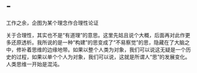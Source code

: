 # -
工作之余，企图为某个理念作合理性论证

关于合理性，其实也不是“有道理”的意思。这里先姑且说个大概，后面再对此作更多还原透析。我所说的是一种“构建”的思变成了“不易察觉”的思，隐藏在了大脑之中，修补着思维的边缘地带。如果以整个人类为对象，我们可以说这无疑是一个历史的过程，如果以单个个人为对象，我们可以说，这就是所谓人“思”的发展变化。
人类思维一开始是混沌。
